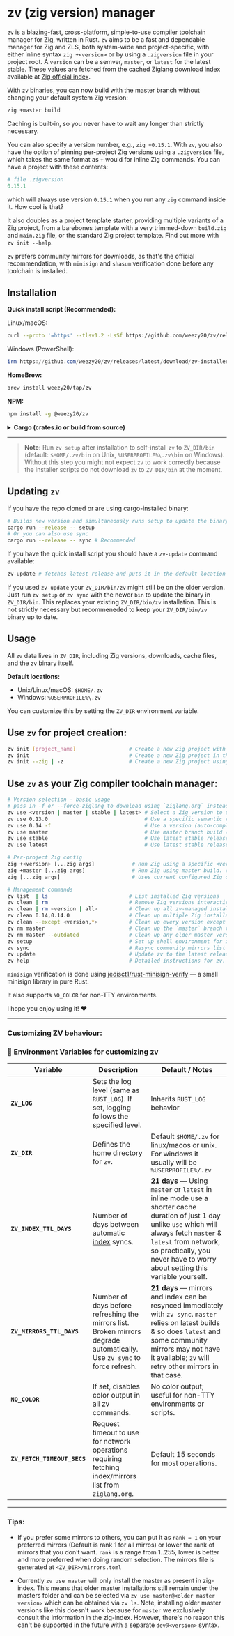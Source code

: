 # zv (zig version) manager

`zv` is a blazing-fast, cross-platform, simple-to-use compiler toolchain manager for Zig, written in Rust. `zv` aims to be a fast and dependable manager for Zig and ZLS, both system-wide and project-specific, with either inline syntax `zig +<version>` or by using a `.zigversion` file in your project root. A `version` can be a semver, `master`, or `latest` for the latest stable. These values are fetched from the cached Ziglang download index available at <a href="https://ziglang.org/download/index.json">Zig official index</a>.

With `zv` binaries, you can now build with the master branch without changing your default system Zig version:
```sh
zig +master build
```
Caching is built-in, so you never have to wait any longer than strictly necessary.

You can also specify a version number, e.g., `zig +0.15.1`. With `zv`, you also have the option of pinning per-project Zig versions using a `.zigversion` file, which takes the same format as `+` would for inline Zig commands. You can have a project with these contents:

```py
# file .zigversion
0.15.1
```
which will always use version `0.15.1` when you run any `zig` command inside it. How cool is that?

It also doubles as a project template starter, providing multiple variants of a Zig project, from a barebones template with a very trimmed-down `build.zig` and `main.zig` file, or the standard Zig project template. Find out more with `zv init --help`.

`zv` prefers community mirrors for downloads, as that's the official recommendation, with `minisign` and `shasum` verification done before any toolchain is installed.

## Installation


**Quick install script (Recommended):**

Linux/macOS:
```sh
curl --proto '=https' --tlsv1.2 -LsSf https://github.com/weezy20/zv/releases/latest/download/zv-installer.sh | sh
```

Windows (PowerShell):
```powershell
irm https://github.com/weezy20/zv/releases/latest/download/zv-installer.ps1 | iex
```

**HomeBrew:**
```sh
brew install weezy20/tap/zv
```

**NPM:**
```sh
npm install -g @weezy20/zv
```

<details>
<summary><b>Cargo (crates.io or build from source)</b></summary>

**Step 1:** Install the binary from crates.io or build from source

Using `cargo install`:
```sh
# From crates.io
cargo install zv

# OR from GitHub
cargo install --git https://github.com/weezy20/zv --locked
```

Or build from source (clone the repo first):
```sh
# Build release binary (creates target/release/zv)
cargo build --release
```

**Step 2:** Preview setup changes (optional but recommended)

Using `cargo installed binary`:
```sh
$HOME/.cargo/bin/zv setup --dry-run
# OR shorthand:
$HOME/.cargo/bin/zv setup -d
```

Or from source:
```sh
cargo run --release -- setup --dry-run
# OR shorthand:
cargo run --release -- setup -d
```

**Step 3:** Run setup to install `zv` to `ZV_DIR/bin` and configure your shell

Using `cargo installed binary`:
```sh
$HOME/.cargo/bin/zv setup
```

Or from source:
```sh
cargo run --release -- setup
# or if you already have ZV_DIR/bin in path
cargo run --release -- sync
```

This self-installs `zv` to `ZV_DIR/bin` (default: `$HOME/.zv/bin` on Unix, `%USERPROFILE%\.zv\bin` on Windows) and adds it to your PATH.

**Step 4:** Remove the cargo binary (optional cleanup - only if you used `cargo install`)
```sh
cargo uninstall zv
```

From now on, use the `zv` installed in `ZV_DIR/bin`.

</details>

---

> **Note:** Run `zv setup` after installation to self-install `zv` to `ZV_DIR/bin` (default: `$HOME/.zv/bin` on Unix, `%USERPROFILE%\.zv\bin` on Windows). Without this step you might not expect `zv` to work correctly because the installer scripts do not download `zv` to `ZV_DIR/bin` at the moment.

## Updating `zv` 

If you have the repo cloned or are using cargo-installed binary:
```sh
# Builds new version and simultaneously runs setup to update the binary in ZV_DIR/bin
cargo run --release -- setup
# Or you can also use sync
cargo run --release -- sync # Recommended
```
If you have the quick install script you should have a `zv-update` command available:
```sh
zv-update # fetches latest release and puts it in the default location for the method you used above
```
If you used `zv-update` your `ZV_DIR/bin/zv` might still be on the older version. Just run `zv setup` or `zv sync` with the newer `bin` to update the binary in `ZV_DIR/bin`. 
This replaces your existing `ZV_DIR/bin/zv` installation. This is not strictly necessary but recommeneded to keep your `ZV_DIR/bin/zv` binary up to date.

## Usage

All `zv` data lives in `ZV_DIR`, including Zig versions, downloads, cache files, and the `zv` binary itself.

**Default locations:**
- Unix/Linux/macOS: `$HOME/.zv`
- Windows: `%USERPROFILE%\.zv`

You can customize this by setting the `ZV_DIR` environment variable.

## Use `zv` for project creation:

```sh
zv init [project_name]                 # Create a new Zig project with a name
zv init                                # Create a new Zig project in the current working directory
zv init --zig | -z                     # Create a new Zig project using the standard template provided by `zig init`
```

## Use `zv` as your Zig compiler toolchain manager:

```sh
# Version selection - basic usage
# pass in -f or --force-ziglang to download using `ziglang.org` instead of community mirrors (default & recommended)
zv use <version | master | stable | latest> # Select a Zig version to use. Can be a semver, master (branch)
zv use 0.13.0                               # Use a specific semantic version
zv use 0.14 -f                              # Use a version (auto-completes to 0.14.0) & downloads from `ziglang.org` due to -f
zv use master                               # Use master branch build (queries network to find the latest master build)
zv use stable                               # Use latest stable release (refers to cached index)
zv use latest                               # Use latest stable release (queries network to fetch the latest stable)

# Per-project Zig config
zig +<version> [...zig args]            # Run Zig using a specific <version> (fetches and downloads version if not present locally)
zig +master [...zig args]               # Run Zig using master build. (If already cached, no download, but a network request is made to verify version)
zig [...zig args]                       # Uses current configured Zig or prefers version from `.zigversion` file in the repository adjacent to `build.zig`.

# Management commands
zv list  | ls                          # List installed Zig versions
zv clean | rm                          # Remove Zig versions interactively. Additionally cleans up downloads cache, temporary download artifacts.
zv clean | rm <version | all>          # Clean up all zv-managed installations using `all` or just a single one (e.g., zv clean 0.14).
zv clean 0.14,0.14.0                   # Clean up multiple Zig installations using a comma-separated list.
zv clean --except <version,*>          # Clean up every version except the version mentioned as argument to --except <version> where <version> maybe a comma separated list of ZigVersions. E.g. (zv clean --except 0.14.1,master@0.16.0-dev.565+f50c64797,stable@0.15.1)
zv rm master                           # Clean up the `master` branch toolchain.
zv rm master --outdated                # Clean up any older master versions in the master folder that don't match latest `master`
zv setup                               # Set up shell environment for zv with interactive prompts (use --no-interactive for automation)
zv sync                                # Resync community mirrors list from [ziglang.org/download/community-mirrors.txt]; also force resync of index to fetch latest nightly builds. Replaces `ZV_DIR/bin/zv` if outdated against current invocation.
zv update                              # Update zv to the latest release only if present in GH Releases: https://github.com/weezy20/zv/releases
zv help                                # Detailed instructions for zv. Use `--help` for long help or `-h` for short help with a subcommand.
```

`minisign` verification is done using [jedisct1/rust-minisign-verify](https://github.com/jedisct1/rust-minisign-verify) — a small minisign library in pure Rust.

It also supports `NO_COLOR` for non-TTY environments.

I hope you enjoy using it! ♥


---
### Customizing ZV behaviour:

### 🔧 Environment Variables for customizing zv

| Variable                  | Description                                                                                                                | Default / Notes                                                                 |
| ------------------------- | -------------------------------------------------------------------------------------------------------------------------- | ------------------------------------------------------------------------------- |
| **`ZV_LOG`**              | Sets the log level (same as `RUST_LOG`). If set, logging follows the specified level.                                      | Inherits `RUST_LOG` behavior                                                    |
| **`ZV_DIR`**              | Defines the home directory for `zv`.                                                                                       | Default `$HOME/.zv` for linux/macos or unix. For windows it usually will be `%USERPROFILE%/.zv`                                      |
| **`ZV_INDEX_TTL_DAYS`**   | Number of days between automatic [index](https://ziglang.org/download/index.json) syncs.                                   | **21 days** — Using `master` or `latest` in inline mode use a shorter cache duration of just 1 day unlike `use` which will always fetch `master` & `latest` from network, so practically, you never have to worry about setting this variable yourself. |
| **`ZV_MIRRORS_TTL_DAYS`** | Number of days before refreshing the mirrors list. Broken mirrors degrade automatically. Use `zv sync` to force refresh. | **21 days** — mirrors and index can be resynced immediately with `zv sync`. `master` relies on latest builds & so does `latest` and some community mirrors may not have it available; `zv` will retry other mirrors in that case.      |
| **`NO_COLOR`**            | If set, disables color output in all zv commands.                                                                          | No color output; useful for non-TTY environments or scripts.                    |
|**`ZV_FETCH_TIMEOUT_SECS`**   | Request timeout to use for network operations requiring fetching index/mirrors list from `ziglang.org`.                | Default 15 seconds for most operations.

---

### Tips:
- If you prefer some mirrors to others, you can put it as `rank = 1` on your preferred mirrors (Default is rank 1 for all mirros) or lower the rank of mirrors that you don't want. `rank` is a range from 1..255, lower is better and more preferred when doing random selection. The mirrors file is generated at `<ZV_DIR>/mirrors.toml`

- Currently `zv use master` will only install the master as present in zig-index. This means that older master installations still remain under the masters folder and can be selected via `zv use master@<older master version>` which can be obtained via `zv ls`. Note, installing older master versions like this doesn't work because for `master` we exclusively consult the information in the zig-index. However, there's no reason this can't be supported in the future with a separate `dev@<version>` syntax.